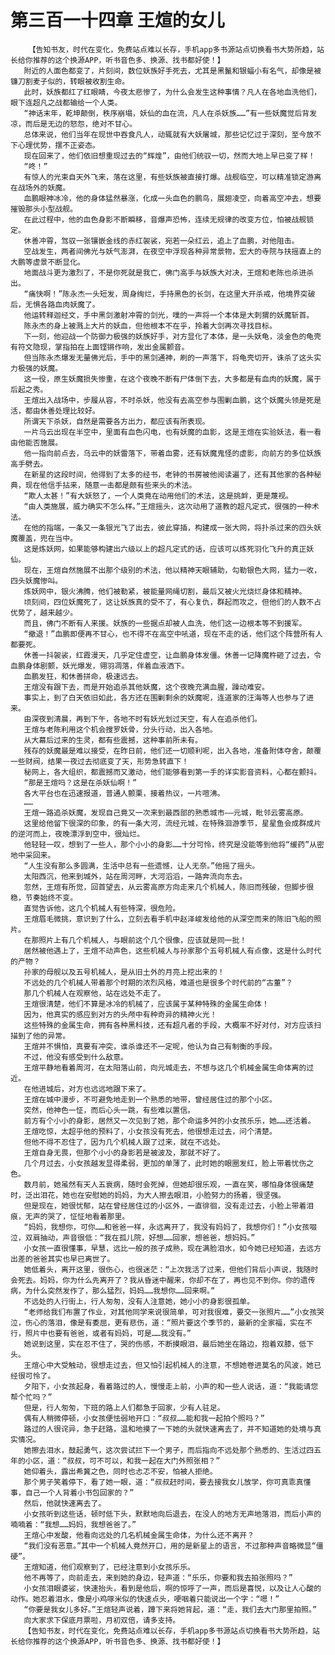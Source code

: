 # 第三百一十四章 王煊的女儿
        【告知书友，时代在变化，免费站点难以长存，手机app多书源站点切换看书大势所趋，站长给你推荐的这个换源APP，听书音色多、换源、找书都好使！】
       附近的人面色都变了，片刻间，数位妖族好手死去，尤其是黑鬣和银蝠小有名气，却像是被镰刀割麦子似的，转眼被收割生命。
       此时，妖族都红了红眼睛，今夜太悲惨了，为什么会发生这种事情？凡人在各地血洗他们，眼下连超凡之战都输给一个人类。
       “神话末年，乾坤颠倒，秩序崩塌，妖仙的血在流，凡人在杀妖族……”有一些妖魔觉后背发凉，而后是无边的怒怨，绝对不甘心。
       总体来说，他们当年在现世中吞食凡人，动辄就有大妖屠城，那些记忆过于深刻，至今放不下心理优势，摆不正姿态。
       现在回来了，他们依旧想重现过去的“辉煌”，由他们统驭一切，然而大地上早已变了样！
       “咚！”
       有惊人的光束自天外飞来，落在这里，有些妖族被直接打爆。战舰临空，可以精准锁定游离在战场外的妖魔。
       血鹏眼神冰冷，他的身体猛然暴涨，化成一头血色的鹏鸟，展翅凌空，向着高空冲去，想要摧毁那头小型战舰。
       在此过程中，他的血色身影不断瞬移，音爆声恐怖，连续无规律的改变方位，怕被战舰锁定。
       休善冲霄，驾驭一张镶嵌金线的赤红袈裟，宛若一朵红云，追上了血鹏，对他阻击。
       空战发生，两者间佛光与妖气澎湃，在夜空中浮现各种异常景物，宏大的寺院与扶摇直上的大鹏等虚景不断显化。
       地面战斗更为激烈了，不是你死就是我亡，佛门高手与妖族大对决，王煊和老陈也杀进杀出。
       “痛快啊！”陈永杰一头短发，周身绚烂，手持黑色的长剑，在这里大开杀戒，他境界突破后，无惧各路血肉妖魔了。
       他运转释迦经文，手中黑剑激射冲霄的剑光，噗的一声将一个本体是大刺猬的妖魔斩首。
       陈永杰的身上被溅上大片的妖血，但他根本不在乎，拎着大剑再次寻找目标。
       下一刻，他迎战一个防御力极强的妖族好手，对方显化了本体，是一头妖龟，淡金色的龟壳有符文隐现，掌指拍在上面铿锵作响，发出金属颤音。
       但当陈永杰爆发无量佛光后，手中的黑剑通神，刷的一声落下，将龟壳切开，诛杀了这头实力极强的妖魔。
       这一役，原生妖魔损失惨重，在这个夜晚不断有尸体倒下去，大多都是有血肉的妖魔，属于后起之秀。
       王煊出入战场中，步履从容，不时杀妖，他没有去高空参与围剿血鹏，这个妖魔头领是死是活，都由休善处理比较好。
       所谓天下杀妖，自然是需要各方出力，都应该有所表现。
       一片乌云出现在半空中，里面有血色闪电，也有妖魔的血影，这是王煊在实验妖法，看一看由他能否施展。
       他一指向前点去，乌云中的妖雷落下，带着血雾，还有妖魔鬼怪的虚影，向前方的多位妖族高手劈去。
       在新星的这段时间，他得到了太多的经书，老钟的书房被他阅读遍了，还有其他家的各种秘典，现在他信手拈来，随意一击都是颇有些来头的术法。
       “欺人太甚！”有大妖怒了，一个人类竟在动用他们的术法，这是挑衅，更是蔑视。
       “由人类施展，威力确实不怎么样。”王煊摇头，这次动用了道教的超凡定式，很强的一种术法。
       在他的指端，一条又一条银光飞了出去，彼此穿插，构建成一张大网，将扑杀过来的四头妖魔覆盖，兜在当中。
       这是炼妖网，如果能够构建出六级以上的超凡定式的话，应该可以炼死羽化飞升的真正妖仙。
       现在，王煊自然施展不出那个级别的术法，他以精神天眼辅助，勾勒银色大网，猛力一收，四头妖魔惨叫。
       炼妖网中，银火沸腾，他们被勒紧，被能量网绳切割，最后又被火光烧烂身体和精神。
       顷刻间，四位妖魔死了，这让妖族真的受不了，有心复仇，群起而攻之，但他们的人数不占优势了，越来越少。
       而且，佛门不断有人来援。妖族的一些据点却被人血洗，他们这一边根本等不到援军。
       “撤退！”血鹏即便再不甘心，也不得不在高空中吼道，现在不走的话，他们这个阵营所有人都要死。
       休善一抖袈裟，红霞漫天，几乎定住虚空，让血鹏身体发僵。休善一记降魔杵砸了过去，令血鹏身体剧颤，妖光爆发，翎羽凋落，伴着血液洒下。
       血鹏发狂，和休善拼命，极速远去。
       王煊没有跟下去，而是开始追杀其他妖魔，这个夜晚充满血腥，躁动难安。
       事实上，到了白天依旧如此，各方还在围剿剩余的妖魔呢，连道家的汪海等人也参与了进来。
       由深夜到清晨，再到下午，各地不时有妖光划过天空，有人在追杀他们。
       王煊与老陈利用这个机会搜罗妖骨，分头行动，出入各地。
       从大幕后过来的生灵，都有些震撼，这种事前所未有。
       残存的妖魔最是难以接受，在昨日前，他们还一切顺利呢，出入各地，准备附体夺舍，颠覆一些财阀，结果一夜过去彻底变了天，形势急转直下！
       秘网上，各大组织，都震撼而又激动，他们能够看到第一手的详实影音资料，心都在颤抖。
       “那是王煊吗？这是在杀妖仙啊！”
       各大平台也在迅速报道，普通人颤栗，接着热议，一片喧沸。
       ……
       王煊一路追杀妖魔，发现自己竟又一次来到最西部的熟悉城市——元城，毗邻云雾高原。
       这里给他留下很深的印象，的有一条大河，流经元城，在特殊洄游季节，星星鱼会成群成片的逆河而上，夜晚漂浮到空中，很灿烂。
       他轻轻一叹，想到了一些人，那个小小的身影……十分可怜，终究是没能等到他将“缓药”从密地中采回来。
       “人生没有那么多圆满，生活中总有一些遗憾，让人无奈。”他摇了摇头。
       太阳西沉，他来到城外，站在周河畔，大河滔滔，一路奔流向东去。
       忽然，王煊有所觉，回首望去，从云雾高原方向走来几个机械人，陈旧而残破，但脚步很稳，节奏始终不变。
       直觉告诉他，这几个机械人有些特深，很危险。
       王煊眉毛微挑，意识到了什么，立刻去看手机中赵泽峻发给他的从深空而来的陈旧飞船的照片。
       在那照片上有几个机械人，与眼前这个几个很像，应该就是同一批！
       居然被他遇上了，王煊不动声色，这些机械人与孙家那个五号机械人有点像，这是什么时代的产物？
       孙家的母舰以及五号机械人，是从旧土外的月亮上挖出来的！
       不远处的几个机械人带着那个时期的浓烈风格，难道也是很多个时代前的“古董”？
       那几个机械人在观察他，站在远处不走了。
       王煊很清楚，他们不算是冰冷的机械了，应该属于某种特殊的金属生命体！
       因为，他真实的感应到对方的头颅中有种奇异的精神火光！
       这些特殊的金属生命，拥有各种黑科技，还有超凡者的手段，大概率不好对付，对方应该扫描到了他的异常。
       王煊并不惧怕，真要有冲突，谁杀谁还不一定呢，他认为自己有制衡的手段。
       不过，他没有感受到什么敌意。
       王煊平静地看着周河，在太阳落山前，向元城走去，不想与这几个机械金属生命体离的过近。
       在他进城后，对方也远远地跟下来了。
       王煊在城中漫步，不可避免地走到一个熟悉的地带，曾经居住过的那个小区。
       突然，他神色一怔，而后心头一跳，有些难以置信。
       前方有个小小的身影，居然又一次见到了她，那个命运多舛的小女孩乐乐，她……还活着。
       王煊吃惊，太超乎他的预料了，小女孩没有死去，他很想走过去，问个清楚。
       但他不得不忍住了，因为几个机械人跟了过来，就在不远处。
       王煊自身无畏，但那个小小的身影若是被波及，那就不好了。
       几个月过去，小女孩越发显得柔弱，更加的单薄了，此时她的眼圈发红，脸上带着忧伤之色。
       数月前，她虽然有天人五衰病，随时会死掉，但她却很乐观，一直在笑，哪怕身体很痛楚时，泛出泪花，她也在安慰她的妈妈，为大人擦去眼泪，小脸努力的扬着，很坚强。
       但是现在，她很忧郁，站在曾经居住过的小区外，一直徘徊，没有走过去，小脸上带着泪痕，无声的哭了，怔怔地看着那里。
       “妈妈，我想你，可你……和爸爸一样，永远离开了，我没有妈妈了，我想你们！”小女孩啜泣，双肩抽动，声音很低：“我在孤儿院，好想……回家，想爸爸，想妈妈。”
       小女孩一直很懂事，早慧，远比一般的孩子成熟，现在满脸泪水，如今她已经知道，去远方出差的爸爸其实也早已离世了。
       她低着头，离开这里，很伤心，也很迷茫：“上次我活了过来，但他们背后小声说，我随时会死去。妈妈，你为什么先离开了？我从昏迷中醒来，你却不在了，再也见不到你。你的遗传病，为什么突然发作了，那么猛烈，妈妈……我想你……回来啊。”
       不远处的人行街上，行人匆匆，没有人注意她，她小小的身影很孤单。
       “老师给我们布置了作业，对其他同学来说很简单，可对我很难，要交一张照片……”小女孩哭泣，伤心的落泪，像是有委屈，更有悲伤，道：“照片要这个季节的，最新的全家福，实在不行，照片中也要有爸爸，或者有妈妈，可是……我没有。”
       她说到这里，实在忍不住了，哭的伤感，不断摸眼泪，最后她坐在路边，抱着双膝，低下头。
       王煊心中大受触动，很想走过去，但又怕引起机械人的注意，不想她卷进莫名的风波，她已经很可怜了。
       夕阳下，小女孩起身，看着路过的人，慢慢走上前，小声的和一些人说话，道：“我能请您帮个忙吗？”
       但是，行人匆匆，下班的路上人们都急于回家，少有人驻足。
       偶有人稍微停顿，小女孩便怯弱地开口：“叔叔……能和我一起拍个照吗？”
       路过的人很诧异，急于赶路，温和地摸了一下她的头就快速离去了，并不知道她的处境与真实情况。
       她擦去泪水，鼓起勇气，这次尝试拦下一个男子，而后指向不远处那个熟悉的、生活过四五年的小区，道：“叔叔，可不可以，和我一起在大门外照张相？”
       她仰着头，露出希冀之色，同时也忐忑不安，怕被人拒绝。
       那个男子笑着停下，看了她一眼，道：“叔叔赶时间，要去接我女儿放学，你可真乖真懂事，自己一个人背着小书包回家的？”
       然后，他就快速离去了。
       小女孩听到这些话，顿时低下头，默默地向后退去，在没人的地方无声地落泪，而后小声的喃喃着：“我想……妈妈，我想爸爸了。”
       王煊心中发酸，他看向远处的几名机械金属生命体，为什么还不离开？
       “我们没有恶意。”其中一个机械人竟然开口，用的是新星上的语言，不过那种声音略微显“僵硬”。
       王煊知道，他们观察到了，已经注意到小女孩乐乐。
       他不再等了，向前走去，来到她的身边，轻声道：“乐乐，你要和我去拍张照吗？”
       小女孩泪眼婆娑，快速抬头，看到是他后，啊的惊呼了一声，而后是喜悦，以及让人心酸的动作。她忍着泪水，像是小鸡啄米似的快速点头，哽咽着只能说出一个字：“嗯！”
       “你要是我女儿多好。”王煊轻声说着，蹲下来将她背起，道：“走，我们去大门那里拍照。”
       向大家求下保底月票啦，月初双倍，请多支持。
       【告知书友，时代在变化，免费站点难以长存，手机app多书源站点切换看书大势所趋，站长给你推荐的这个换源APP，听书音色多、换源、找书都好使！】